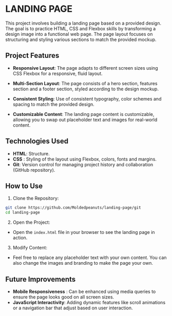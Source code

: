 # LANDING PAGE
This project involves building a landing page based on a provided design. The goal is to practice HTML, CSS and Flexbox skills by transforming a design image into a functional web page. The page layout focuses on structuring and styling various sections to match the provided mockup.

## Project Features

- **Responsive Layout**: The page adapts to different screen sizes using CSS Flexbox for a responsive, fluid layout.

- **Multi-Section Layout**: The page consists of a hero section, features section and a footer section, styled according to the design mockup.

- **Consistent Styling**: Use of consistent typography, color schemes and spacing to match the provided design.

- **Customizable Content**: The landing page content is customizable, allowing you to swap out placeholder text and images for real-world content.


## Technologies Used

- **HTML**: Structure.
- **CSS** : Styling of the layout using Flexbox, colors, fonts and margins.
- **Git**: Version control for managing project history and collaboration (GitHub repository).


## How to Use

1. Clone the Repository:
```bash
git clone https://github.com/Moldedpeanuts/landing-page/git
cd landing-page
```

2. Open the Project:
- Open the `index.html` file in your browser to see the landing page in action.

3. Modify Content:
- Feel free to replace any placeholder text with your own content. You can also change the images and branding to make the page your own.


## Future Improvements

- **Mobile Responsiveness** : Can be enhanced using media queries to ensure the page looks good on all screen sizes.
- **JavaScript Interactivity**: Adding dynamic features like scroll animations or a navigation bar that adjust based on user interaction.





